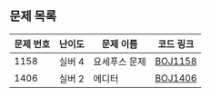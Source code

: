 ## 문제 목록

| 문제 번호 | 난이도 | 문제 이름     | 코드 링크               |
| --------- | ------ | ------------- | ----------------------- |
| 1158      | 실버 4 | 요세푸스 문제 | [BOJ1158](BOJ1158.java) |
| 1406      | 실버 2 | 에디터        | [BOJ1406](BOJ1406.java) |
